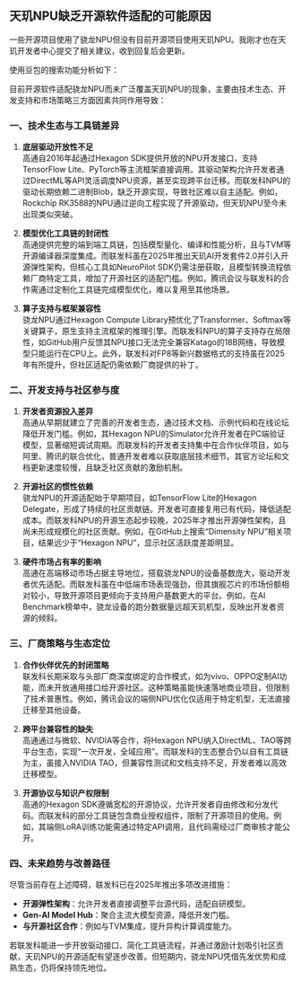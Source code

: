 ## 天玑NPU缺乏开源软件适配的可能原因

一些开源项目使用了骁龙NPU但没有目前开源项目使用天玑NPU。我刚才也在天玑开发者中心提交了相关建议，收到回复后会更新。

使用豆包的搜索功能分析如下：

目前开源软件适配骁龙NPU而未广泛覆盖天玑NPU的现象，主要由技术生态、开发支持和市场策略三方面因素共同作用导致：

### 一、技术生态与工具链差异
1. **底层驱动开放性不足**  
   高通自2016年起通过Hexagon SDK提供开放的NPU开发接口，支持TensorFlow Lite、PyTorch等主流框架直接调用。其驱动架构允许开发者通过DirectML等API灵活调度NPU资源，甚至实现跨平台迁移。而联发科NPU的驱动长期依赖二进制Blob，缺乏开源实现，导致社区难以自主适配。例如，Rockchip RK3588的NPU通过逆向工程实现了开源驱动，但天玑NPU至今未出现类似突破。

2. **模型优化工具链的封闭性**  
   高通提供完整的端到端工具链，包括模型量化、编译和性能分析，且与TVM等开源编译器深度集成。而联发科虽在2025年推出天玑AI开发套件2.0并引入开源弹性架构，但核心工具如NeuroPilot SDK仍需注册获取，且模型转换流程依赖厂商特定工具，增加了开源社区的适配门槛。例如，腾讯会议与联发科的合作需通过定制化工具链完成模型优化，难以复用至其他场景。

3. **算子支持与框架兼容性**  
   骁龙NPU通过Hexagon Compute Library预优化了Transformer、Softmax等关键算子，原生支持主流框架的推理引擎。而联发科NPU的算子支持存在局限性，如GitHub用户反馈其NPU接口无法完全兼容Katago的18B网络，导致模型只能运行在CPU上。此外，联发科对FP8等新兴数据格式的支持虽在2025年有所提升，但社区适配仍需依赖厂商提供的补丁。

### 二、开发支持与社区参与度
1. **开发者资源投入差异**  
   高通从早期就建立了完善的开发者生态，通过技术文档、示例代码和在线论坛降低开发门槛。例如，其Hexagon NPU的Simulator允许开发者在PC端验证模型，显著缩短调试周期。而联发科的开发者支持集中在合作伙伴项目，如与阿里、腾讯的联合优化，普通开发者难以获取底层技术细节。其官方论坛和文档更新速度较慢，且缺乏社区贡献的激励机制。

2. **开源社区的惯性依赖**  
   骁龙NPU的开源适配始于早期项目，如TensorFlow Lite的Hexagon Delegate，形成了持续的社区贡献链。开发者可直接复用已有代码，降低适配成本。而联发科NPU的开源生态起步较晚，2025年才推出开源弹性架构，且尚未形成规模化的社区贡献。例如，在GitHub上搜索“Dimensity NPU”相关项目，结果远少于“Hexagon NPU”，显示社区活跃度差距明显。

3. **硬件市场占有率的影响**  
   高通在高端移动市场占据主导地位，搭载骁龙NPU的设备基数庞大，驱动开发者优先适配。而联发科虽在中低端市场表现强劲，但其旗舰芯片的市场份额相对较小，导致开源项目更倾向于支持用户基数更大的平台。例如，在AI Benchmark榜单中，骁龙设备的跑分数据量远超天玑机型，反映出开发者资源的倾斜。

### 三、厂商策略与生态定位
1. **合作伙伴优先的封闭策略**  
   联发科长期采取与头部厂商深度绑定的合作模式，如为vivo、OPPO定制AI功能，而未开放通用接口给开源社区。这种策略虽能快速落地商业项目，但限制了技术普惠性。例如，腾讯会议的端侧NPU优化仅适用于特定机型，无法直接迁移至其他设备。

2. **跨平台兼容性的缺失**  
   高通通过与微软、NVIDIA等合作，将Hexagon NPU纳入DirectML、TAO等跨平台生态，实现“一次开发，全域应用”。而联发科的生态整合仍以自有工具链为主，虽接入NVIDIA TAO，但兼容性测试和文档支持不足，开发者难以高效迁移模型。

3. **开源协议与知识产权限制**  
   高通的Hexagon SDK遵循宽松的开源协议，允许开发者自由修改和分发代码。而联发科的部分工具链包含商业授权组件，限制了开源项目的使用。例如，其端侧LoRA训练功能需通过特定API调用，且代码需经过厂商审核才能公开。

### 四、未来趋势与改善路径
尽管当前存在上述障碍，联发科已在2025年推出多项改进措施：
- **开源弹性架构**：允许开发者直接调整平台源代码，适配自研模型。
- **Gen-AI Model Hub**：聚合主流大模型资源，降低开发门槛。
- **与开源社区合作**：例如与TVM集成，提升异构计算调度能力。

若联发科能进一步开放驱动接口、简化工具链流程，并通过激励计划吸引社区贡献，天玑NPU的开源适配有望逐步改善。但短期内，骁龙NPU凭借先发优势和成熟生态，仍将保持领先地位。